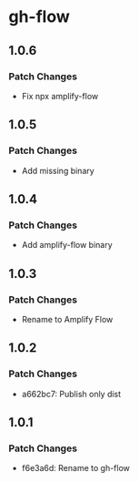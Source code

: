 # gh-flow

## 1.0.6

### Patch Changes

- Fix npx amplify-flow

## 1.0.5

### Patch Changes

- Add missing binary

## 1.0.4

### Patch Changes

- Add amplify-flow binary

## 1.0.3

### Patch Changes

- Rename to Amplify Flow

## 1.0.2

### Patch Changes

- a662bc7: Publish only dist

## 1.0.1

### Patch Changes

- f6e3a6d: Rename to gh-flow
